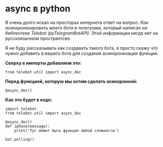 # async в python

Я очень долго искал на просторах интернета ответ на вопрос: *Как асинхронизировать моего бота в телеграме, который написан на библеотеке Telebot (pyTelegramBotAPI)*. Этой информации нигде нет на русскоязычном пространтсве.

Я не буду рассказывать как создавать такого бота, я просто скажу что нужно добавить в вашего бота для создания асинхронизации функции.

**Сверху в импорты добавляем это:**

`from telebot.util import async_dec`



**Перед функцией, которую мы хотим сделать асинхронной:**

`@async_dec()`



**Как это будет в коде:**
```
import telebot
from telebot.util import async_dec

@async_dec()
def iphone(message):
    print('Тут может быть функция любой сложности')
       
bot.polling()
```
